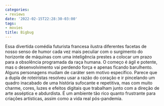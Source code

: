 ```yaml
---
categories:
- reviews
date: '2022-02-15T22:28:30-03:00'
tags:
- movies
title: Bigbug
---
```


Essa divertida comédia futurista francesa ilustra diferentes facetas de nosso senso de humor cada vez mais peculiar com o surgimento do horizonte de máquinas com uma inteligência prestes a colocar um prazo para a obsolência programada da raça humana. O começo é ágil e potente, mas o desenvolvimento vai perdendo força e apenas ficando barulhento. Alguns personagens mudam de caráter sem motivo específico. Parece que a dupla de roteiristas resolveu usar a razão do coração e ir pincelando um quadro inacabado de uma história sufocante e repetitiva, mas com muito charme, cores, luzes e efeitos digitais que trabalham junto com a direção de arte asséptica e abdurdista. É um ambiente tão rico quanto frustrante para criações artísticas, assim como a vida real pós-pandemia.